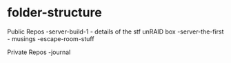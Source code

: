 # folder-structure


Public Repos
-server-build-1 - details of the stf unRAID box
-server-the-first - musings
-escape-room-stuff

Private Repos
-journal